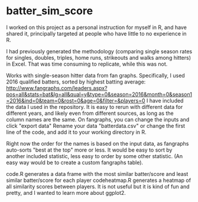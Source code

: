 # batter_sim_score

I worked on this project as a personal instruction for myself in R, and have shared it, principally targeted at people who have little to no experience in R.

I had previously generated the methodology (comparing single season rates for singles, doubles, triples, home runs, strikeouts and walks among hitters) in Excel. That was time consuming to replicate, while this was not.

Works with single-season hitter data from fan graphs. Specifically, I used 2016 qualified batters, sorted by highest batting average:  http://www.fangraphs.com/leaders.aspx?pos=all&stats=bat&lg=all&qual=y&type=0&season=2016&month=0&season1=2016&ind=0&team=0&rost=0&age=0&filter=&players=0
I have included the data I used in the repository. 
It is easy to rerun with different data for different years, and likely even from different sources, as long as the column names are the same. On fangraphs, you can change the inputs and click "export data" 
Rename your data "batterdata.csv" or change the first line of the code, and add it to your working directory in R.

Right now the order for the names is based on the input data, as fangraphs auto-sorts "best at the top" more or less. It would be easy to sort by another included statistic, less easy to order by some other statistic.  (An easy way would be to create a custom fangraphs table). 

code.R generates a data frame with the most similar batter/score and least similar batter/score for each player
codeheatmap.R generates a heatmap of all similarity scores between players. It is not useful but it is kind of fun and pretty, and I wanted to learn more about ggplot2. 

